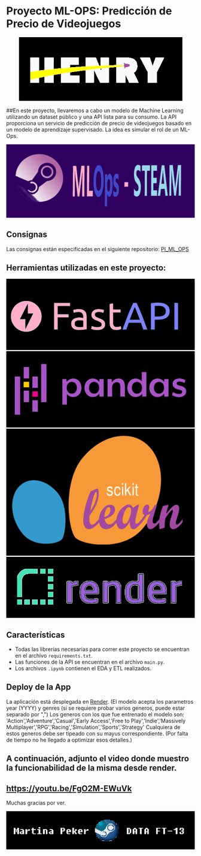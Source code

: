 # Proyecto ML-OPS: Predicción de Precio de Videojuegos

<p align="center">
  <img src="./readme_img/logo henry.png">
</p>

##En este proyecto, llevaremos a cabo un modelo de Machine Learning utilizando un dataset público y una API lista para su consumo. La API proporciona un servicio de predicción de precio de videojuegos basado en un modelo de aprendizaje supervisado. La idea es simular el rol de un ML-Ops.

<p align="center">
  <img src="./readme_img/STEAM title.png">
</p>

## Consignas

Las consignas están especificadas en el siguiente repositorio: [PI_ML_OPS](https://github.com/soyHenry/PI_ML_OPS/blob/ft/Readme.md)

## Herramientas utilizadas en este proyecto:

<p align="center">
  <img src="./readme_img/FastAPI.png">
  <img src="./readme_img/pandas.png">
  <img src="./readme_img/scikit-learn.png">
  <img src="./readme_img/render.png">
</p>

## Características

- Todas las librerías necesarias para correr este proyecto se encuentran en el archivo `requirements.txt`.
- Las funciones de la API se encuentran en el archivo `main.py`.
- Los archivos `.ipynb` contienen el EDA y ETL realizados.

## Deploy de la App

La aplicación está desplegada en [Render](https://mlops-steam-peker.onrender.com/).
(El modelo acepta los parametros year (YYYY) y genres (si se requiere probar varios generos, puede estar separado por ",")
Los generos con los que fue entrenado el modelo son: 'Action','Adventure','Casual','Early Access','Free to Play','Indie','Massively Multiplayer','RPG','Racing','Simulation','Sports','Strategy'
Cualquiera de estos generos debe ser tipeado con su mayus correspondiente. (Por falta de tiempo no he llegado a optimizar esos detalles.)

## A continuación, adjunto el video donde muestro la funcionabilidad de la misma desde render.

##    https://youtu.be/FgO2M-EWuVk

Muchas gracias por ver.

<p align="center">
  <img src="./readme_img/nombre.png">
</p>
